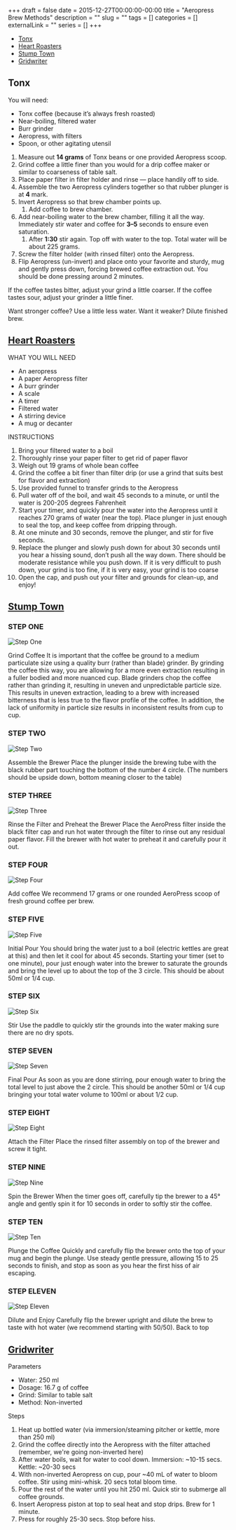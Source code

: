 +++
draft = false
date = 2015-12-27T00:00:00-00:00
title = "Aeropress Brew Methods"
description = ""
slug = ""
tags = []
categories = []
externalLink = ""
series = []
+++

- [Tonx](#tonx)
- [Heart Roasters](#heart-roastershttpwwwheartroasterscomabout-heartbrew-recipesaeropresshtml)
- [Stump Town](#stump-townhttpstumptowncoffeecombrew-guidesaeropress)
- [Gridwriter](#gridwriterhttpgridwritercom20130111office-coffee)

Tonx
----

You will need:

- Tonx coffee (because it’s always fresh roasted)
- Near-boiling, filtered water
- Burr grinder
- Aeropress, with filters
- Spoon, or other agitating utensil

1. Measure out **14 grams** of Tonx beans or one provided Aeropress scoop.
2. Grind coffee a little finer than you would for a drip coffee maker or similar to coarseness of table salt.
3. Place paper filter in filter holder and rinse — place handily off to side.
4. Assemble the two Aeropress cylinders together so that rubber plunger is at **4** mark.
5. Invert Aeropress so that brew chamber points up.
	1. Add coffee to brew chamber.
6. Add near-boiling water to the brew chamber, filling it all the way. Immediately stir water and coffee for **3–5** seconds to ensure even saturation.
	1.	After **1:30** stir again. Top off with water to the top. Total water will be about 225 grams.
8. Screw the filter holder (with rinsed filter) onto the Aeropress.
9. Flip Aeropress (un-invert) and place onto your favorite and sturdy, mug and gently press down, forcing brewed coffee extraction out. You should be done pressing around 2 minutes.

If the coffee tastes bitter, adjust your grind a little coarser.
If the coffee tastes sour, adjust your grinder a little finer.

Want stronger coffee? Use a little less water. Want it weaker? Dilute finished brew.

[Heart Roasters](http://www.heartroasters.com/about-heart/brew-recipes/aeropress.html)
----------------

WHAT YOU WILL NEED

- An aeropress
- A paper Aeropress filter
- A burr grinder
- A scale
- A timer
- Filtered water
- A stirring device
- A mug or decanter

INSTRUCTIONS

1. Bring your filtered water to a boil
2. Thoroughly rinse your paper filter to get rid of paper flavor
3. Weigh out 19 grams of whole bean coffee
4. Grind the coffee a bit finer than filter drip (or use a grind that suits best for flavor and extraction)
5. Use provided funnel to transfer grinds to the Aeropress
6. Pull water off of the boil, and wait 45 seconds to a minute, or until the water is 200-205 degrees Fahrenheit
7. Start your timer, and quickly pour the water into the Aeropress until it reaches 270 grams of water (near the top). Place plunger in just enough to seal the top, and keep coffee from dripping through.
8. At one minute and 30 seconds, remove the plunger, and stir for five seconds.
9. Replace the plunger and slowly push down for about 30 seconds until you hear a hissing sound, don’t push all the way down. There should be moderate resistance while you push down. If it is very difficult to push down, your grind is too fine, if it is very easy, your grind is too coarse
10. Open the cap, and push out your filter and grounds for clean-up, and enjoy!

[Stump Town](http://stumptowncoffee.com/brew-guides/aeropress/)
------------

### STEP ONE

![Step One](http://wp.stumptowncoffee.com/assets/aeropress_02.jpg "Step One")

Grind Coffee
It is important that the coffee be ground to a medium particulate size using a quality burr (rather than blade) grinder. By grinding the coffee this way, you are allowing for a more even extraction resulting in a fuller bodied and more nuanced cup. Blade grinders chop the coffee rather than grinding it, resulting in uneven and unpredictable particle size. This results in uneven extraction, leading to a brew with increased bitterness that is less true to the flavor profile of the coffee. In addition, the lack of uniformity in particle size results in inconsistent results from cup to cup.

### STEP TWO

![Step Two](http://wp.stumptowncoffee.com/assets/aeropress_03.jpg "Step Two")

Assemble the Brewer
Place the plunger inside the brewing tube with the black rubber part touching the bottom of the number 4 circle. (The numbers should be upside down, bottom meaning closer to the table)

### STEP THREE

![Step Three](http://wp.stumptowncoffee.com/assets/aeropress_04.jpg "Step Three")

Rinse the Filter and Preheat the Brewer
Place the AeroPress filter inside the black filter cap and run hot water through the filter to rinse out any residual paper flavor. Fill the brewer with hot water to preheat it and carefully pour it out.

### STEP FOUR

![Step Four](http://wp.stumptowncoffee.com/assets/aeropress_06.jpg "Step Four")

Add coffee
We recommend 17 grams or one rounded AeroPress scoop of fresh ground coffee per brew.

### STEP FIVE

![Step Five](http://wp.stumptowncoffee.com/assets/aeropress_05.jpg "Step Five")

Initial Pour
You should bring the water just to a boil (electric kettles are great at this) and then let it cool for about 45 seconds. Starting your timer (set to one minute), pour just enough water into the brewer to saturate the grounds and bring the level up to about the top of the 3 circle. This should be about 50ml or 1/4 cup.

### STEP SIX

![Step Six](http://wp.stumptowncoffee.com/assets/aeropress_07.jpg "Step Six")

Stir
Use the paddle to quickly stir the grounds into the water making sure there are no dry spots.

### STEP SEVEN

![Step Seven](http://wp.stumptowncoffee.com/assets/aeropress_08.jpg "Step Seven")

Final Pour
As soon as you are done stirring, pour enough water to bring the total level to just above the 2 circle. This should be another 50ml or 1/4 cup bringing your total water volume to 100ml or about 1/2 cup.

### STEP EIGHT

![Step Eight](http://wp.stumptowncoffee.com/assets/aeropress_10.jpg "Step Eight")

Attach the Filter
Place the rinsed filter assembly on top of the brewer and screw it tight.

### STEP NINE

![Step Nine](http://wp.stumptowncoffee.com/assets/aeropress_11.jpg "Step Nine")

Spin the Brewer
When the timer goes off, carefully tip the brewer to a 45° angle and gently spin it for 10 seconds in order to softly stir the coffee.

### STEP TEN

![Step Ten](http://wp.stumptowncoffee.com/assets/aeropress_09.jpg "Step Ten")

Plunge the Coffee
Quickly and carefully flip the brewer onto the top of your mug and begin the plunge. Use steady gentle pressure, allowing 15 to 25 seconds to finish, and stop as soon as you hear the first hiss of air escaping.

### STEP ELEVEN

![Step Eleven](http://wp.stumptowncoffee.com/assets/aeropress_12.jpg "Step Eleven")

Dilute and Enjoy
Carefully flip the brewer upright and dilute the brew to taste with hot water (we recommend starting with 50/50).
Back to top

[Gridwriter](http://gridwriter.com/2013/01/11/office-coffee/)
------------

Parameters

- Water: 250 ml
- Dosage: 16.7 g of coffee
- Grind: Similar to table salt
- Method: Non-inverted

Steps

1.	Heat up bottled water (via immersion/steaming pitcher or kettle, more than 250 ml)
2.	Grind the coffee directly into the Aeropress with the filter attached (remember, we're going non-inverted here)
3.	After water boils, wait for water to cool down. Immersion: ~10-15 secs. Kettle: ~20-30 secs
4.	With non-inverted Aeropress on cup, pour ~40 mL of water to bloom coffee. Stir using mini-whisk. 20 secs total bloom time.
5.	Pour the rest of the water until you hit 250 ml. Quick stir to submerge all coffee grounds.
6.	Insert Aeropress piston at top to seal heat and stop drips. Brew for 1 minute.
7.	Press for roughly 25-30 secs. Stop before hiss.
